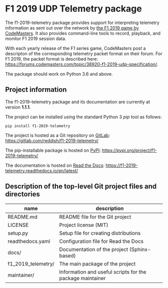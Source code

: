 
F1 2019 UDP Telemetry package
=============================

The f1-2019-telemetry package provides support for interpreting telemetry information as sent out over the network by [the F1 2019 game by CodeMasters](http://www.codemasters.com/game/f1-2019/).
It also provides command-line tools to record, playback, and monitor F1 2019 session data.

With each yearly release of the F1 series game, CodeMasters post a descripton of the corresponding telemetry packet format on their forum.
For F1 2019, the packet format is described here: https://forums.codemasters.com/topic/38920-f1-2019-udp-specification/.

The package should work on Python 3.6 and above.


Project information
-------------------

The f1-2019-telemetry package and its documentation are currently at version **1.1.1**.

The project can be installed using the standard Python 3 _pip_ tool as follows:

    pip install f1-2019-telemetry

The project is hosted as a Git repository on [GitLab](https://gitlab.com): https://gitlab.com/reddish/f1-2019-telemetry/

The pip-installable package is hosted on [PyPI](https://pypi.org): https://pypi.org/project/f1-2019-telemetry/

The documentation is hosted on [Read the Docs](https://readthedocs.org): https://f1-2019-telemetry.readthedocs.io/en/latest/


Description of the top-level Git project files and directories
--------------------------------------------------------------

| name               | description                                               |
| ------------------ | --------------------------------------------------------- |
| README.md          | README file for the Git project                           |
| LICENSE            | Project license (MIT)                                     |
| setup.py           | Setup file for creating distributions                     |
| readthedocs.yaml   | Configuration file for Read the Docs                      |
| docs/              | Documentation of the project (Sphinx-based)               |
| f1_2019_telemetry/ | The main package of the project                           |
| maintainer/        | Information and useful scripts for the package maintainer |
